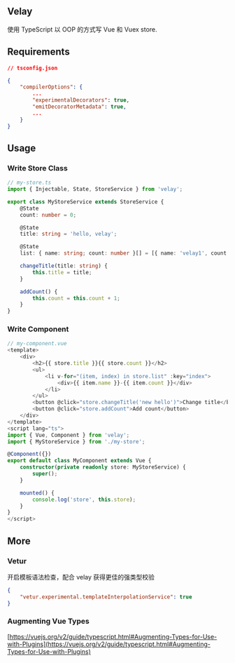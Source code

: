 ## Velay

使用 TypeScript 以 OOP 的方式写 Vue 和 Vuex store.

## Requirements

```json
// tsconfig.json

{
    "compilerOptions": {
        ...
        "experimentalDecorators": true,
        "emitDecoratorMetadata": true,
        ...
    }
}
```

## Usage

### Write Store Class

```ts
// my-store.ts
import { Injectable, State, StoreService } from 'velay';

export class MyStoreService extends StoreService {
    @State
    count: number = 0;

    @State
    title: string = 'hello, velay';

    @State
    list: { name: string; count: number }[] = [{ name: 'velay1', count: 1 }, { name: 'velay2', count: 2 }];

    changeTitle(title: string) {
        this.title = title;
    }

    addCount() {
        this.count = this.count + 1;
    }
}
```

### Write Component

```ts
// my-component.vue
<template>
    <div>
        <h2>{{ store.title }}{{ store.count }}</h2>
        <ul>
            <li v-for="(item, index) in store.list" :key="index">
                <div>{{ item.name }}-{{ item.count }}</div>
            </li>
        </ul>
        <button @click="store.changeTitle('new hello')">Change title</button>
        <button @click="store.addCount">Add count</button>
    </div>
</template>
<script lang="ts">
import { Vue, Component } from 'velay';
import { MyStoreService } from './my-store';

@Component({})
export default class MyComponent extends Vue {
    constructor(private readonly store: MyStoreService) {
        super();
    }

    mounted() {
        console.log('store', this.store);
    }
}
</script>
```

## More

### Vetur

开启模板语法检查，配合 velay 获得更佳的强类型校验

```json
{
    "vetur.experimental.templateInterpolationService": true
}
```

### Augmenting Vue Types

[https://vuejs.org/v2/guide/typescript.html#Augmenting-Types-for-Use-with-Plugins](https://vuejs.org/v2/guide/typescript.html#Augmenting-Types-for-Use-with-Plugins)
